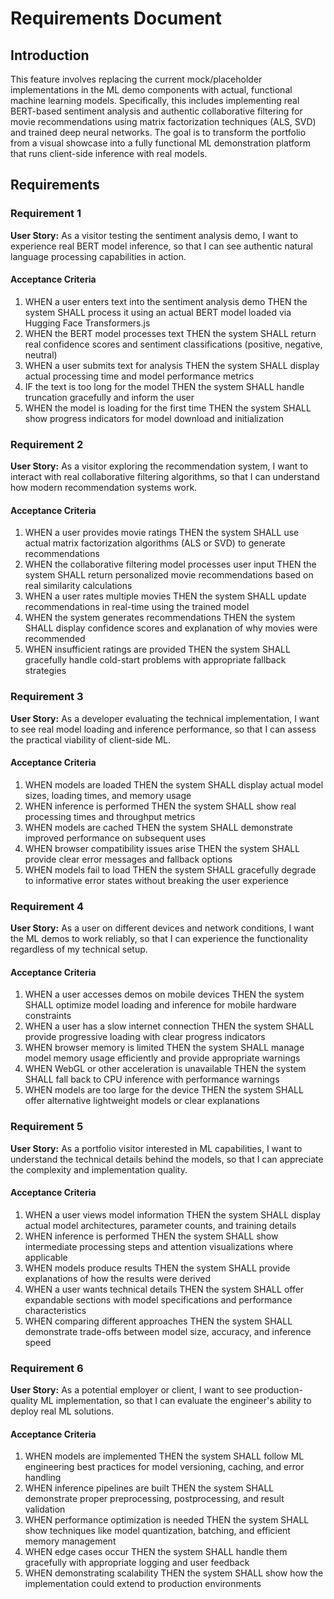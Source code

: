 # Requirements Document

## Introduction

This feature involves replacing the current mock/placeholder implementations in the ML demo components with actual, functional machine learning models. Specifically, this includes implementing real BERT-based sentiment analysis and authentic collaborative filtering for movie recommendations using matrix factorization techniques (ALS, SVD) and trained deep neural networks. The goal is to transform the portfolio from a visual showcase into a fully functional ML demonstration platform that runs client-side inference with real models.

## Requirements

### Requirement 1

**User Story:** As a visitor testing the sentiment analysis demo, I want to experience real BERT model inference, so that I can see authentic natural language processing capabilities in action.

#### Acceptance Criteria

1. WHEN a user enters text into the sentiment analysis demo THEN the system SHALL process it using an actual BERT model loaded via Hugging Face Transformers.js
2. WHEN the BERT model processes text THEN the system SHALL return real confidence scores and sentiment classifications (positive, negative, neutral)
3. WHEN a user submits text for analysis THEN the system SHALL display actual processing time and model performance metrics
4. IF the text is too long for the model THEN the system SHALL handle truncation gracefully and inform the user
5. WHEN the model is loading for the first time THEN the system SHALL show progress indicators for model download and initialization

### Requirement 2

**User Story:** As a visitor exploring the recommendation system, I want to interact with real collaborative filtering algorithms, so that I can understand how modern recommendation systems work.

#### Acceptance Criteria

1. WHEN a user provides movie ratings THEN the system SHALL use actual matrix factorization algorithms (ALS or SVD) to generate recommendations
2. WHEN the collaborative filtering model processes user input THEN the system SHALL return personalized movie recommendations based on real similarity calculations
3. WHEN a user rates multiple movies THEN the system SHALL update recommendations in real-time using the trained model
4. WHEN the system generates recommendations THEN the system SHALL display confidence scores and explanation of why movies were recommended
5. WHEN insufficient ratings are provided THEN the system SHALL gracefully handle cold-start problems with appropriate fallback strategies

### Requirement 3

**User Story:** As a developer evaluating the technical implementation, I want to see real model loading and inference performance, so that I can assess the practical viability of client-side ML.

#### Acceptance Criteria

1. WHEN models are loaded THEN the system SHALL display actual model sizes, loading times, and memory usage
2. WHEN inference is performed THEN the system SHALL show real processing times and throughput metrics
3. WHEN models are cached THEN the system SHALL demonstrate improved performance on subsequent uses
4. WHEN browser compatibility issues arise THEN the system SHALL provide clear error messages and fallback options
5. WHEN models fail to load THEN the system SHALL gracefully degrade to informative error states without breaking the user experience

### Requirement 4

**User Story:** As a user on different devices and network conditions, I want the ML demos to work reliably, so that I can experience the functionality regardless of my technical setup.

#### Acceptance Criteria

1. WHEN a user accesses demos on mobile devices THEN the system SHALL optimize model loading and inference for mobile hardware constraints
2. WHEN a user has a slow internet connection THEN the system SHALL provide progressive loading with clear progress indicators
3. WHEN browser memory is limited THEN the system SHALL manage model memory usage efficiently and provide appropriate warnings
4. WHEN WebGL or other acceleration is unavailable THEN the system SHALL fall back to CPU inference with performance warnings
5. WHEN models are too large for the device THEN the system SHALL offer alternative lightweight models or clear explanations

### Requirement 5

**User Story:** As a portfolio visitor interested in ML capabilities, I want to understand the technical details behind the models, so that I can appreciate the complexity and implementation quality.

#### Acceptance Criteria

1. WHEN a user views model information THEN the system SHALL display actual model architectures, parameter counts, and training details
2. WHEN inference is performed THEN the system SHALL show intermediate processing steps and attention visualizations where applicable
3. WHEN models produce results THEN the system SHALL provide explanations of how the results were derived
4. WHEN a user wants technical details THEN the system SHALL offer expandable sections with model specifications and performance characteristics
5. WHEN comparing different approaches THEN the system SHALL demonstrate trade-offs between model size, accuracy, and inference speed

### Requirement 6

**User Story:** As a potential employer or client, I want to see production-quality ML implementation, so that I can evaluate the engineer's ability to deploy real ML solutions.

#### Acceptance Criteria

1. WHEN models are implemented THEN the system SHALL follow ML engineering best practices for model versioning, caching, and error handling
2. WHEN inference pipelines are built THEN the system SHALL demonstrate proper preprocessing, postprocessing, and result validation
3. WHEN performance optimization is needed THEN the system SHALL show techniques like model quantization, batching, and efficient memory management
4. WHEN edge cases occur THEN the system SHALL handle them gracefully with appropriate logging and user feedback
5. WHEN demonstrating scalability THEN the system SHALL show how the implementation could extend to production environments